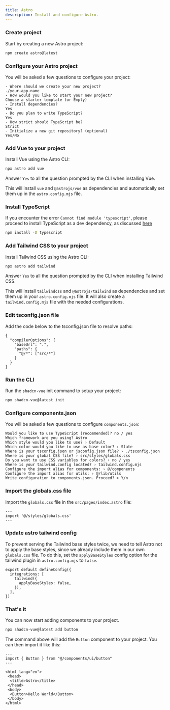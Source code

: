 ```yaml
---
title: Astro
description: Install and configure Astro.
---
```


<Steps>

### Create project

Start by creating a new Astro project:

```bash
npm create astro@latest
```

### Configure your Astro project

You will be asked a few questions to configure your project:

```ansi:line-numbers
- Where should we create your new project?
./your-app-name
- How would you like to start your new project?
Choose a starter template (or Empty)
- Install dependencies?
Yes
- Do you plan to write TypeScript?
Yes
- How strict should TypeScript be?
Strict
- Initialize a new git repository? (optional)
Yes/No
```

### Add Vue to your project

Install Vue using the Astro CLI:

```bash
npx astro add vue
```

<Callout class="mt-4">

Answer `Yes` to all the question prompted by the CLI when installing Vue.

</Callout>

This will install `vue` and `@astrojs/vue` as dependencies and automatically set them up in the `astro.config.mjs` file.

### Install TypeScript

If you encounter the error `Cannot find module 'typescript'`, please proceed to install TypeScript as a dev dependency, as discussed [here](https://github.com/unovue/shadcn-vue/pull/118)

```bash
npm install -D typescript
```

### Add Tailwind CSS to your project

Install Tailwind CSS using the Astro CLI:

```bash
npx astro add tailwind
```

<Callout class="mt-4">

Answer `Yes` to all the question prompted by the CLI when installing Tailwind CSS.

</Callout>

This will install `tailwindcss` and `@astrojs/tailwind` as dependencies and set them up in your `astro.config.mjs` file. It will also create a `tailwind.config.mjs` file with the needed configurations.

### Edit tsconfig.json file

Add the code below to the tsconfig.json file to resolve paths:

```json:line-numbers {2-7}
{
  "compilerOptions": {
    "baseUrl": ".",
    "paths": {
      "@/*": ["src/*"]
    }
  }
}
```

### Run the CLI

Run the `shadcn-vue` init command to setup your project:

```bash
npx shadcn-vue@latest init
```

### Configure components.json

You will be asked a few questions to configure `components.json`:

```ansi:line-numbers
Would you like to use TypeScript (recommended)? no / yes
Which framework are you using? Astro
Which style would you like to use? › Default
Which color would you like to use as base color? › Slate
Where is your tsconfig.json or jsconfig.json file? › ./tsconfig.json
Where is your global CSS file? › src/styles/globals.css
Do you want to use CSS variables for colors? › no / yes
Where is your tailwind.config located? › tailwind.config.mjs
Configure the import alias for components: › @/components
Configure the import alias for utils: › @/lib/utils
Write configuration to components.json. Proceed? > Y/n
```

### Import the globals.css file

Import the `globals.css` file in the `src/pages/index.astro` file:

```ts:line-numbers {2}
---
import '@/styles/globals.css'
---
```

### Update astro tailwind config

To prevent serving the Tailwind base styles twice, we need to tell Astro not to apply the base styles, since we already include them in our own `globals.css` file. To do this, set the `applyBaseStyles` config option for the tailwind plugin in `astro.config.mjs` to `false`.

```ts:line-numbers {3-5}
export default defineConfig({
  integrations: [
    tailwind({
      applyBaseStyles: false,
    }),
  ],
})
```

### That's it

You can now start adding components to your project.

```bash
npx shadcn-vue@latest add button
```

The command above will add the `Button` component to your project. You can then import it like this:

```astro:line-numbers {2,10}
---
import { Button } from "@/components/ui/button"
---

<html lang="en">
 <head>
  <title>Astro</title>
 </head>
 <body>
  <Button>Hello World</Button>
 </body>
</html>
```

</Steps>
